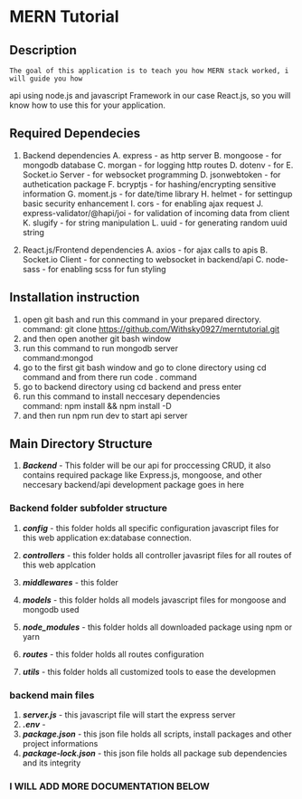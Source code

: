 # MERN Tutorial

## Description

    The goal of this application is to teach you how MERN stack worked, i will guide you how

api using node.js and javascript Framework in our case React.js, so you will know how to use this for your application.</br>

## Required Dependecies

1. Backend dependencies
   A. express - as http server
   B. mongoose - for mongodb database
   C. morgan - for logging http routes
   D. dotenv - for
   E. Socket.io Server - for websocket programming
   D. jsonwebtoken - for authetication package
   F. bcryptjs - for hashing/encrypting sensitive information
   G. moment.js - for date/time library
   H. helmet - for settingup basic security enhancement
   I. cors - for enabling ajax request
   J. express-validator/@hapi/joi - for validation of incoming data from client
   K. slugify - for string manipulation
   L. uuid - for generating random uuid string

2) React.js/Frontend dependencies
   A. axios - for ajax calls to apis
   B. Socket.io Client - for connecting to websocket in backend/api
   C. node-sass - for enabling scss for fun styling

## Installation instruction

1. open git bash and run this command in your prepared directory.</br>
   command: git clone https://github.com/Withsky0927/merntutorial.git</br>
2. and then open another git bash window</br>
3. run this command to run mongodb server</br>
   command:mongod</br>
4. go to the first git bash window and go to clone directory using cd command and from there run code . command
5. go to backend directory using cd backend and press enter</br>
6. run this command to install neccesary dependencies</br>
   command: npm install && npm install -D
7. and then run npm run dev to start api server

## Main Directory Structure

1. **_Backend_** - This folder will be our api for proccessing CRUD, it also contains required package like Express.js, mongoose, and other neccesary backend/api development package goes in here

### Backend folder subfolder structure

1. **_config_** - this folder holds all specific configuration javascript files for this web application ex:database connection.

2. **_controllers_** - this folder holds all controller javasript files for all routes of this web applcation
3. **_middlewares_** - this folder
4. **_models_** - this folder holds all models javascript files for mongoose and mongodb used
5. **_node_modules_** - this folder holds all downloaded package using npm or yarn
6. **_routes_** - this folder holds all routes configuration
7. **_utils_** - this folder holds all customized tools to ease the developmen

### backend main files

1. **_server.js_** - this javascript file will start the express server
2. **_.env_** -
3. **_package.json_** - this json file holds all scripts, install packages and other project informations
4. **_package-lock.json_** - this json file holds all package sub dependencies and its integrity

### I WILL ADD MORE DOCUMENTATION BELOW
